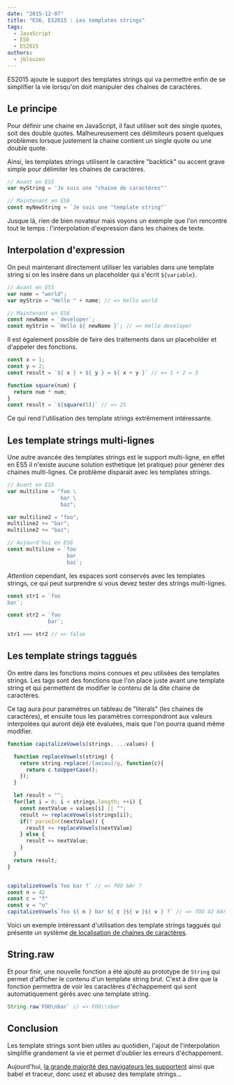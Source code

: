 ```yaml
---
date: "2015-12-07"
title: "ES6, ES2015 : Les templates strings"
tags:
  - JavaScript
  - ES6
  - ES2015
authors:
  - jbleuzen
---
```


ES2015 ajoute le support des templates strings qui va permettre enfin de se
simplifier la vie lorsqu'on doit manipuler des chaines de caractères.

## Le principe

Pour définir une chaine en JavaScript, il faut utiliser soit des single quotes,
soit des double quotes. Malheureusement ces délimiteurs posent quelques
problèmes lorsque justement la chaine contient un single quote ou une
double quote.

Ainsi, les templates strings utilisent le caractère "backtick" ou accent grave
simple pour délimiter les chaines de caractères.

``` js
// Avant en ES5
var myString = 'Je suis une "chaine de caractères"'

// Maintenant en ES6
const myNewString = `Je suis une "template string"`
```

Jusque là, rien de bien novateur mais voyons un exemple que l'on rencontre
tout le temps : l'interpolation d'expression dans les chaines de texte.

## Interpolation d'expression

On peut maintenant directement utiliser les variables dans une template string
si on les insère dans un placeholder qui s'écrit `${variable}`.

``` js
// Avant en ES5
var name = "world";
var myStrin = "Hello " + name; // => Hello world

// Maintenant en ES6
const newName = `developer`;
const myStrin = `Hello ${ newName }`; // => Hello developer
```

Il est également possible de faire des traitements dans un placeholder et
d'appeler des fonctions.

``` js
const x = 1;
const y = 2;
const result = `${ x } + ${ y } = ${ x + y }` // => 1 + 2 = 3

function square(num) {
  return num * num;
}
const result = `${square(5)}` // => 25
```
Ce qui rend l'utilisation des template strings extrêmement intéressante.

## Les template strings multi-lignes

Une autre avancée des templates strings est le support multi-ligne, en effet en
ES5 il n'existe aucune solution esthétique (et pratique) pour générer des
chaines multi-lignes.
Ce problème disparait avec les templates strings.

``` js
// Avant en ES5
var multiline = "foo \
                 bar \
                 baz";

var multiline2 = "foo";
multiline2 += "bar";
multiline2 += "baz";

// Aujourd'hui en ES6
const multiline = `foo
                   bar
                   baz`;
```

*Attention* cependant, les espaces sont conservés avec les templates strings,
ce qui peut surprendre si vous devez tester des strings multi-lignes.

``` js
const str1 = `foo
bar`;

const str2 = `foo
             bar`;

str1 === str2 // => false
```

## Les template strings taggués

On entre dans les fonctions moins connues et peu utilisées des templates strings.
Les tags sont des fonctions que l'on place juste avant une template string et
qui permettent de modifier le contenu de la dite chaine de caractères.

Ce tag aura pour paramètres un tableau de "literals" (les chaines de caractères),
et ensuite tous les paramètres correspondront aux valeurs interpolées qui auront
déjà été évaluées, mais que l'on pourra quand même modifier.

``` js
function capitalizeVowels(strings, ...values) {

  function replaceVowels(string) {
    return string.replace(/[aeiou]/g, function(c){
      return c.toUpperCase();
    });
  }

  let result = "";
  for(let i = 0; i < strings.length; ++i) {
    const nextValue = values[i] || "";
    result += replaceVowels(strings[i]);
    if(! parseInt(nextValue)) {
      result += replaceVowels(nextValue)
    } else {
      result += nextValue;
    }
  }
  return result;
}


capitalizeVowels`foo bar ?` // => fOO bAr ?
const n = 42
const c = "f"
const v = "o"
capitalizeVowels`foo ${ n } bar ${ c }${ v }${ v } ?` // => fOO 42 bAr fOO ?
```

Voici un exemple intéressant d'utilisation des template strings taggués qui
présente un système [de localisation de chaines de caractères](http://jaysoo.ca/2014/03/20/i18n-with-es6-template-strings/).

## String.raw

Et pour finir, une nouvelle fonction a été ajouté au prototype de `String` qui
permet d'afficher le contenu d'un template string brut. C'est à dire que la
fonction permettra de voir les caractères d'échappement qui sont
automatiquement gérés avec une template string.

``` js
String.raw`FOO\nbar` // => FOO\\nbar
```

## Conclusion

Les template strings sont bien utiles au quotidien, l'ajout de l'interpolation
simplifie grandement la vie et permet d'oublier les erreurs d'échappement.

Aujourd'hui, [la grande majorité des navigateurs les supportent](https://kangax.github.io/compat-table/es6/#test-template_strings)
ainsi que babel et traceur, donc usez et abusez des template strings…
